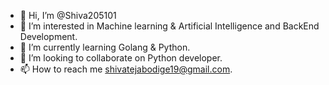 - 👋 Hi, I’m @Shiva205101
- 👀 I’m interested in Machine learning & Artificial Intelligence and BackEnd Development.
- 🌱 I’m currently learning Golang & Python.
- 💞️ I’m looking to collaborate on Python developer.
- 📫 How to reach me shivatejabodige19@gmail.com.

<!---
Shiva205101/Shiva205101 is a ✨ special ✨ repository because its `README.md` (this file) appears on your GitHub profile.
You can click the Preview link to take a look at your changes.
--->
